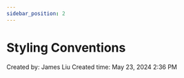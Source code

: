 ```yaml
---
sidebar_position: 2
---
```

# Styling Conventions

Created by: James Liu
Created time: May 23, 2024 2:36 PM